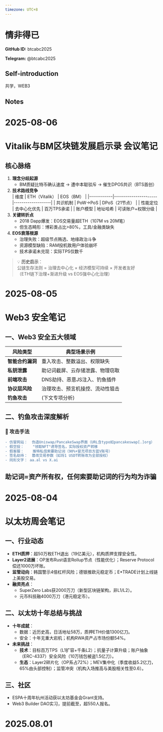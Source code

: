 ```yaml
---
timezone: UTC+8
---
```


# 情非得已

**GitHub ID:** btcabc2025

**Telegram:** @btcabc2025

## Self-introduction

共学，WEB3

## Notes

<!-- Content_START -->
# 2025-08-06

# Vitalik与BM区块链发展启示录 会议笔记

## 核心脉络
1. **理念分歧起源**  
   - BM质疑比特币确认速度 → 遭中本聪驳斥 → 催生DPOS共识（BTS首创）
2. **技术路线竞争**  
   | 维度       | ETH（Vitalik）       | EOS（BM）          |
   |------------|----------------------|-------------------|
   | 共识机制   | PoW→PoS              | DPoS（21节点）    |
   | 性能定位   | 去中心化优先         | 百万TPS承诺       |
   | 账户模型   | 地址哈希             | 可读账户+权限分级 |
3. **关键转折点**  
   - 2018 Dapp爆发：EOS交易量超ETH（107M vs 20M笔）  
   - 但生态畸形：博彩类占比>80%，工具/金融类缺失
4. **EOS衰落根源**  
   - 治理失败：超级节点贿选、地缘政治斗争  
   - 资源模型缺陷：RAM投机致用户体验崩坏  
   - 技术承诺未兑现：实际TPS仅数千  

> 💡 **历史启示**：  
> 公链生存法则 = 治理去中心化 × 经济模型可持续 × 开发者友好  
> （ETH链下治理+渐进升级 vs EOS强中心化治理）

# 2025-08-05

# Web3 安全笔记
## 一、Web3 安全五大领域
| 风险类型         | 典型场景示例                     |
|------------------|----------------------------------|
| **智能合约漏洞** | 重入攻击、整数溢出、权限缺失     |
| **私钥泄露**     | 助记词截屏、云存储泄露、物理窃取 |
| **前端攻击**     | DNS劫持、恶意JS注入、钓鱼插件    |
| **协议层风险**   | 治理攻击、预言机操控、流动性狙击 |
| **钓鱼攻击**     | (下文专项分析)                   |

## 二、钓鱼攻击深度解析
### 🎣 攻击手法
```diff
- 仿冒网站：  伪造Uniswap/PancakeSwap界面（URL含typo如pancakeswap[.]org）
- 假空投：    "领取NFT"诱导签名，实际授权资产转移
- 假客服：    推特私信索要助记词（90%+冒充项目方蓝V账号）
- 签名劫持：  篡改交易参数（如将1 USDT转账改为全部授权）
- 同形文字： aa.al vs X.ai 
```
## 助记词=资产所有权，任何索要助记词的行为均为诈骗

# 2025-08-04

# 以太坊周会笔记

## 一、行业动态
- **ETH质押**：超50万枚ETH退出（19亿美元），机构质押支撑安全性。  
- **Layer2进展**：OP发布Rust语言Rollup节点（性能优化）；Reserve Protocol偿还1000万坏账。  
- **监管动向**：韩国警示4倍杠杆风险；德银推欧元稳定币；E*TRADE计划上线链上美股交易。  
- **融资亮点**：  
  - SuperZero Labs获2000万刀（新型区块链架构，非L1/L2）。  
  - 元币科技融4000万刀（港元稳定币）。  

## 二、以太坊十年总结与挑战  
- **十年成就**：  
  - 数据：近历史高，日活地址58万，质押ETH价值1300亿刀。  
  - 安全：十年无重大宕机；机构RWA资产占市场份额54%。  
- **未来挑战**：  
  - **技术**：目标百万TPS（L1扩容+千条L2）；抗量子计算升级；账户抽象（ERC-4337）安全风险（10万钱包被盗1.5亿刀）。  
  - **生态**：Layer2碎片化（OP系占72%）；MEV集中化（季度收益5.2亿刀，65%由头部控制）；监管冲突（机构入场推高与美股相关性至0.6）。  

## 三、社区  
- ESPA十周年杭州活动获以太坊基金会Grant支持。   
- Web3 Builder DAO实习，提前截至，超550人报名。


# 2025.08.01


<!-- Content_END -->
